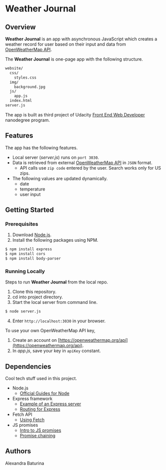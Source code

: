 # Weather Journal
## Overview
**Weather Journal** is an app with asynchronous JavaScript which creates a weather record for user based on their input and data from [OpenWeatherMap API](https://openweathermap.org/api).

The **Weather Journal** is one-page app with the following structure.
```sh
website/
  css/
    styles.css
  img/
    background.jpg
  js/
    app.js
  index.html
server.js
```
The app is built as third project of Udacity [Front End Web Developer](https://www.udacity.com/course/front-end-web-developer-nanodegree--nd0011) nanodegree program.
## Features
The app has the following features.
* Local server (*server.js*) runs on ```port 3030```.
* Data is retrieved from external [OpenWeatherMap API](https://openweathermap.org/current#zip) in ```JSON``` format.
  * API calls use ```zip code``` entered by the user. Search works only for US zips.
* The following values are updated dynamically.
  * date
  * temperature
  * user input 
## Getting Started
### Prerequisites
1. Download [Node.js](https://nodejs.org/en/download/).
2. Install the following packages using NPM.
```sh
$ npm install express
$ npm install cors
$ npm install body-parser
```
### Running Locally 
Steps to run **Weather Journal** from the local repo.
1. Clone this repository.
2. cd into project directory.
3. Start the local server from command line.
```sh
$ node server.js
```
4. Enter ```http://localhost:3030``` in your browser.

To use your own OpenWeatherMap API key,
1. Create an account on [https://openweathermap.org/api](https://openweathermap.org/api).
2. In *app.js*, save your key in ```apiKey``` constant.
## Dependencies
Cool tech stuff used in this project.
* Node.js
  * [Official Guides for Node](https://nodejs.org/en/docs/guides/)
* Express framework
  * [Example of an Express server](https://expressjs.com/en/starter/hello-world.html)
  * [Routing for Express](https://expressjs.com/en/guide/routing.html)
* Fetch API
  * [Using Fetch](https://developer.mozilla.org/en-US/docs/Web/API/Fetch_API/Using_Fetch)
* JS promises
  * [Intro to JS promises](https://web.dev/promises/)
  * [Promise chaining](https://javascript.info/promise-chaining)
## Authors
Alexandra Baturina
